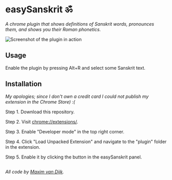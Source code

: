 # easySanskrit ॐ
*A chrome plugin that shows definitions of Sanskrit words, pronounces them, and shows you their Roman phonetics.*

![Screenshot of the plugin in action](https://github.com/vananasun/easySanskrit/blob/master/screenshots/plugin_in_action.jpg?raw=true)


## Usage
Enable the plugin by pressing Alt+R and select some Sanskrit text.


## Installation
*My apologies; since I don't own a credit card I could not publish my extension in the Chrome Store) :(*

Step 1. Download this repository.

Step 2. Visit [chrome://extensions/](chrome://extensions/).

Step 3. Enable "Developer mode" in the top right corner.

Step 4. Click "Load Unpacked Extension" and navigate to the "plugin" folder in the extension.

Step 5. Enable it by clicking the button in the easySanskrit panel.


##
*All code by [Maxim van Dijk](http://maximvandijk.nl).*
